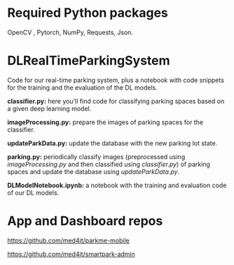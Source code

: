 # Required Python packages
OpenCV , Pytorch, NumPy, Requests, Json.

# DLRealTimeParkingSystem
Code for our real-time parking system, plus a notebook with code snippets for the training and the evaluation of the DL models.

**classifier.py:** here you'll find code for classifying parking spaces based on a given deep learning model.

**imageProcessing.py:** prepare the images of parking spaces for the classifier.

**updateParkData.py:** update the database with the new parking lot state.

**parking.py:** periodically classify images (preprocessed using *imageProcessing.py* and then classified using *classifier.py*) of parking spaces and update the database using *updateParkData.py*.

**DLModelNotebook.ipynb:** a notebook with the training and evaluation code of our DL models.

# App and Dashboard repos

https://github.com/med4it/parkme-mobile

https://github.com/med4it/smartpark-admin
